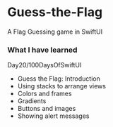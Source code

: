 # Guess-the-Flag

A Flag Guessing game in SwiftUI

### What I have learned

Day20/100DaysOfSwiftUI
- Guess the Flag: Introduction
- Using stacks to arrange views
- Colors and frames
- Gradients
- Buttons and images
- Showing alert messages

